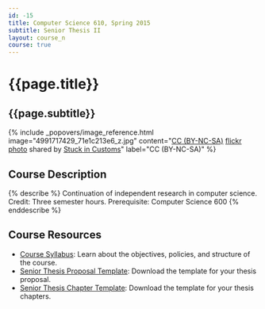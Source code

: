 ```yaml
---
id: -15
title: Computer Science 610, Spring 2015
subtitle: Senior Thesis II
layout: course_n
course: true
---
```


# {{page.title}}
## {{page.subtitle}}

<!-- Include header image -->
{% include _popovers/image_reference.html image="4991717429_71e1c213e6_z.jpg" content="<a href='http://creativecommons.org/licenses/by-nc-sa/2.0/'>CC (BY-NC-SA)</a> <a title='The Wormhole' href='http://flickr.com/photos/stuckincustoms/4991717429'>flickr photo</a> shared by <a href='http://flickr.com/people/stuckincustoms'>Stuck in Customs</a>" label="CC (BY-NC-SA)" %}

## Course Description

{% describe %}
Continuation of independent research in computer science. Credit: Three semester hours. Prerequisite: Computer Science 600
{% enddescribe %}

## Course Resources

<ul class="fa-ul">

<li><i class="fa-li fa fa-arrow-right"></i><a href="{{site.baseurl}}teaching/cs610S2015/provide/syllabus/cs600601Spring2015-syllabus.pdf"
class="major">Course Syllabus</a>: Learn about the objectives, policies, and structure of the course.

<li><i class="fa-li fa fa-arrow-right"></i><a href="{{site.baseurl}}teaching/cs610S2015/provide/template/senior_thesis_proposal_template.zip"
class="major">Senior Thesis Proposal Template</a>: Download the template for your thesis proposal.

<li><i class="fa-li fa fa-arrow-right"></i><a href="{{site.baseurl}}teaching/cs610S2015/provide/template/AllegThesis.zip"
class="major">Senior Thesis Chapter Template</a>: Download the template for your thesis chapters.

</ul>
